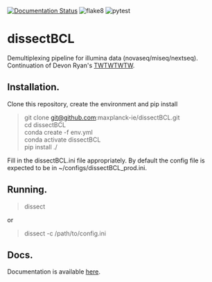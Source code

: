[![Documentation Status](https://readthedocs.org/projects/dissectbcl/badge/?version=latest)](https://dissectbcl.readthedocs.io/en/latest/?badge=latest)
![flake8](https://github.com/maxplanck-ie/dissectBCL/actions/workflows/flake.yml/badge.svg)
![pytest](https://github.com/maxplanck-ie/dissectBCL/actions/workflows/pytest.yml/badge.svg?)

# dissectBCL

Demultiplexing pipeline for illumina data (novaseq/miseq/nextseq). Continuation of Devon Ryan's [TWTWTWTW](https://github.com/maxplanck-ie/TheWhoTheWhatTheHuh).

## Installation.

Clone this repository, create the environment and pip install

 > git clone git@github.com:maxplanck-ie/dissectBCL.git  
 > cd dissectBCL  
 > conda create -f env.yml  
 > conda activate dissectBCL  
 > pip install ./  

Fill in the dissectBCL.ini file appropriately. By default the config file is expected to be in ~/configs/dissectBCL_prod.ini.

## Running.

 > dissect

or 

 > dissect -c /path/to/config.ini

## Docs.

Documentation is available [here](https://dissectbcl.readthedocs.io/en/latest/).
